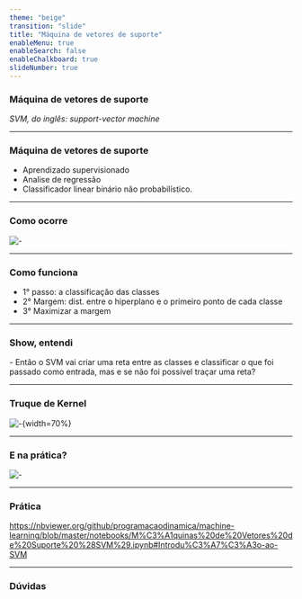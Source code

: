 ```yaml
---
theme: "beige"
transition: "slide"
title: "Máquina de vetores de suporte"
enableMenu: true
enableSearch: false
enableChalkboard: true
slideNumber: true
---
```


### Máquina de vetores de suporte

_SVM, do inglês: support-vector machine_

---

### Máquina de vetores de suporte

- Aprendizado supervisionado
- Analise de regressão
- Classificador linear binário não probabilístico.

---

### Como ocorre

![-](https://upload.wikimedia.org/wikipedia/commons/3/31/%D7%9E%D7%9B%D7%95%D7%A0%D7%AA_%D7%95%D7%95%D7%A7%D7%98%D7%A8%D7%99%D7%9D_%D7%AA%D7%95%D7%9E%D7%9B%D7%99%D7%9D_%D7%93%D7%95%D7%92%D7%9E%D7%90.jpg)

---

### Como funciona

- 1° passo: a classificação das classes
- 2° Margem: dist. entre o hiperplano e o primeiro ponto de cada classe
- 3° Maximizar a margem

---

### Show, entendi

\- Então o SVM vai criar uma reta entre as classes e classificar o que foi passado como entrada, 
mas e se não foi possível traçar uma reta?

---

### Truque de Kernel

![-](https://encrypted-tbn0.gstatic.com/images?q=tbn:ANd9GcT9r1nVAcDnDpvUjZid5RPB-D_UUnf69vcf-H0Sh4p1Vg3O_0CW28yuDtdGzydH0bFMH8U&usqp=CAU){width=70%}

---

### E na prática?

![-](http://www.homeit.com.br/wp-content/uploads/2020/04/flor-iris-canteiro-azul.jpg)

---

### Prática

https://nbviewer.org/github/programacaodinamica/machine-learning/blob/master/notebooks/M%C3%A1quinas%20de%20Vetores%20de%20Suporte%20%28SVM%29.ipynb#Introdu%C3%A7%C3%A3o-ao-SVM

---

### Dúvidas

